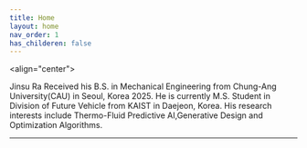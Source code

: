 ```yaml
---
title: Home
layout: home
nav_order: 1
has_childeren: false
---
```

<align="center">
<p img src="/assets/images/Profile_image.JPG" alt="Profile_image" width="300">
</p>

Jinsu Ra Received his B.S. in Mechanical Engineering from Chung-Ang University(CAU) in Seoul, Korea 2025. He is currently M.S. Student in Division of Future Vehicle from KAIST in Daejeon, Korea. His research interests include Thermo-Fluid Predictive AI,Generative Design and Optimization Algorithms.

----
